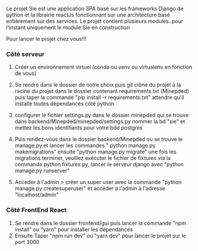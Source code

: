Le projet Sie est une application SPA basé sur les frameworks Django de python et la librairie reactJs 
fonctionnant sur une architecture basé entièrement sur des services.
Le projet contient plusieurs modules..pour l'instant uniquement le module Sie en construction 

Pour lancer le projet chez vous!!!

### Côté serveur ###

1. Créer un environnement virtuel (conda ou venv ou virtualenv en fonction de vous)
    
2. Se rendre dans le dossier de notre choix puis git clône du projet 
    à la racine du projet dans le dossier contenant requirements.txt (Minepded)
    puis taper la commande "pip install -r requirements.txt"
    attendre qu'il installe toutes dépendances côté python
    
3. configurer le fichier settings.py dans le dossier minepded qui se trouve dans backend/Minepded/minepded/settings.py
    nommer la bd "sie" et mettez les bons identifiants pour votre bdd postgres
    
4. Puis rendez-vous dans le dossier backend/Minepded ou se trouve le manage.py et lancer les commandes " python manage.py makemigrations" ensuite "python manage.py migrate" une fois les migrations terminer, veuillez exécuter le fichier de fixtures via la commande python fixtures.py, 
    lancer le serveur django avec "python manage.py runserver"
    
5. Acceder à l'admin > créer un super user avec la commande "python manage.py createsuperuser" et accéder à l'admin à l'adresse "localhost/admin"
    
### Côté FrontEnd React ###
 
 1. Se rendre dans le dossier frontend/gui puis lancer la commande "npm install" ou "yarn" pour installer les dépendances 
 2. Ensuite Taper "npm run dev" ou "yarn dev" pour lancer le projet sur le port 3000
